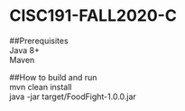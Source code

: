 # CISC191-FALL2020-C
##Prerequisites  
Java 8+  
Maven  

##How to build and run  
mvn clean install  
java -jar target/FoodFight-1.0.0.jar  

